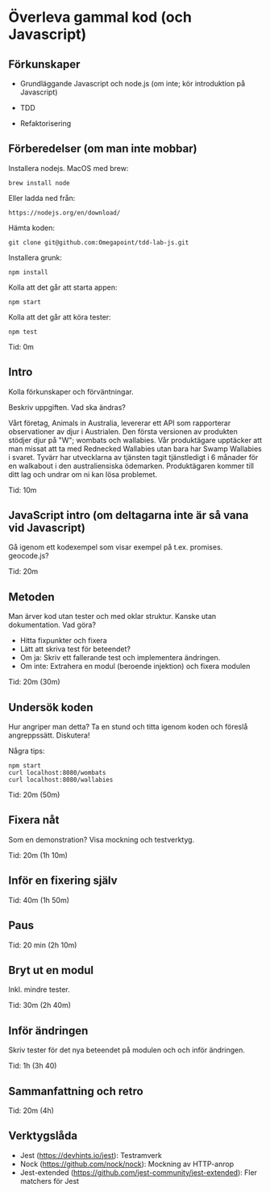 # Överleva gammal kod (och Javascript)

## Förkunskaper

- Grundläggande Javascript och node.js (om inte; kör introduktion på Javascript)

- TDD

- Refaktorisering

## Förberedelser (om man inte mobbar)

Installera nodejs. MacOS med brew:

    brew install node

Eller ladda ned från:

    https://nodejs.org/en/download/

Hämta koden:

    git clone git@github.com:Omegapoint/tdd-lab-js.git

Installera grunk:

    npm install
    
Kolla att det går att starta appen:

    npm start

Kolla att det går att köra tester:

    npm test
    
Tid: 0m

## Intro

Kolla förkunskaper och förväntningar.

Beskriv uppgiften. Vad ska ändras?

Vårt företag, Animals in Australia, levererar ett API som rapporterar
observationer av djur i Austrialen. Den första versionen av produkten stödjer
djur på "W"; wombats och wallabies.
Vår produktägare upptäcker att man missat att ta med Rednecked Wallabies utan bara
har Swamp Wallabies i svaret. Tyvärr har utvecklarna av tjänsten tagit tjänstledigt
i 6 månader för en walkabout i den australiensiska ödemarken. Produktägaren kommer till
ditt lag och undrar om ni kan lösa problemet.

Tid: 10m

## JavaScript intro (om deltagarna inte är så vana vid Javascript)

Gå igenom ett kodexempel som visar exempel på t.ex. promises. geocode.js?

Tid: 20m

## Metoden

Man ärver kod utan tester och med oklar struktur. Kanske utan dokumentation. Vad göra?

- Hitta fixpunkter och fixera
- Lätt att skriva test för beteendet?
- Om ja: Skriv ett fallerande test och implementera ändringen.
- Om inte: Extrahera en modul (beroende injektion) och fixera modulen


Tid: 20m (30m)

## Undersök koden

Hur angriper man detta? Ta en stund och titta igenom koden och föreslå
angreppssätt. Diskutera!

Några tips:

    npm start
    curl localhost:8080/wombats
    curl localhost:8080/wallabies

Tid: 20m (50m)

## Fixera nåt

Som en demonstration?
Visa mockning och testverktyg.

Tid: 20m (1h 10m)

## Inför en fixering själv

Tid: 40m (1h 50m)

## Paus

Tid: 20 min (2h 10m)

## Bryt ut en modul

Inkl. mindre tester.

Tid: 30m (2h 40m)

## Inför ändringen

Skriv tester för det nya beteendet på modulen och och inför ändringen.

Tid: 1h (3h 40)

## Sammanfattning och retro

Tid: 20m (4h)

## Verktygslåda

- Jest (https://devhints.io/jest): Testramverk
- Nock (https://github.com/nock/nock): Mockning av HTTP-anrop
- Jest-extended (https://github.com/jest-community/jest-extended): Fler matchers för Jest










